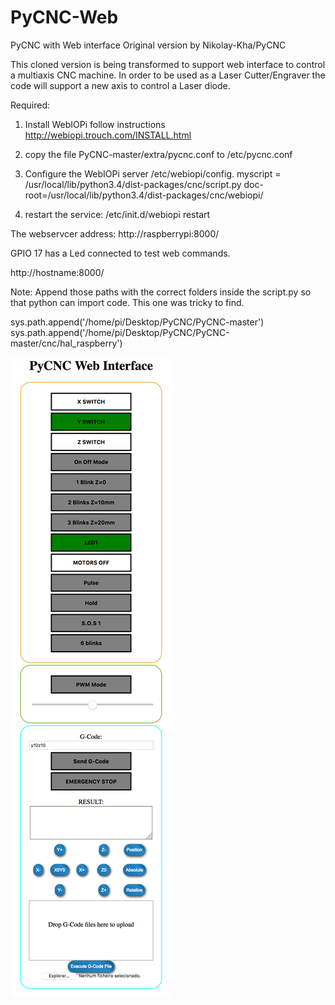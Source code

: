 # PyCNC-Web
PyCNC with Web interface
Original version by Nikolay-Kha/PyCNC

This cloned version is being transformed to support web interface to control a multiaxis CNC machine.
In order to be used as a Laser Cutter/Engraver the code will support a new axis to control a Laser diode.

Required:
1)  Install WebIOPi follow instructions http://webiopi.trouch.com/INSTALL.html

2) copy the file PyCNC-master/extra/pycnc.conf to /etc/pycnc.conf

3) Configure the WebIOPi server /etc/webiopi/config.
myscript = /usr/local/lib/python3.4/dist-packages/cnc/script.py
doc-root=/usr/local/lib/python3.4/dist-packages/cnc/webiopi/

4) restart the service:
/etc/init.d/webiopi restart

The webservcer address:
http://raspberrypi:8000/

GPIO 17 has a Led connected to test web commands.



http://hostname:8000/



Note:
  Append those paths with the correct folders inside the script.py so that
  python can import code. This one was tricky to find.

  sys.path.append('/home/pi/Desktop/PyCNC/PyCNC-master')<br>
  sys.path.append('/home/pi/Desktop/PyCNC/PyCNC-master/cnc/hal_raspberry')


<img src="https://github.com/eirasys/PyCNC-with-WEB/blob/master/PyCNC-Web_02.png?raw=true">
